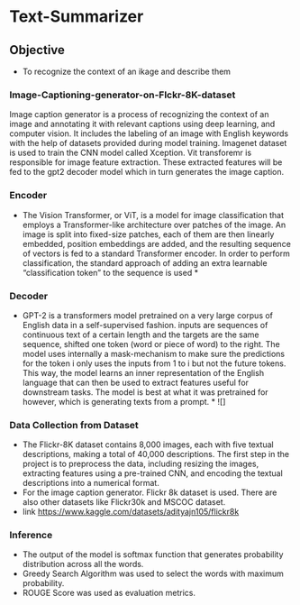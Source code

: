 # Text-Summarizer
## Objective
* To recognize the context of an ikage and describe them 

### Image-Captioning-generator-on-Flckr-8K-dataset
Image caption generator is a process of recognizing the context of an image and annotating it with relevant captions using deep learning, and computer vision. It includes the labeling of an image with English keywords with the help of datasets provided during model training. Imagenet dataset is used to train the CNN model called Xception. Vit transforemr is responsible for image feature extraction. These extracted features will be fed to the gpt2 decoder model which in turn generates the image caption.

### Encoder
* The Vision Transformer, or ViT, is a model for image classification that employs a Transformer-like architecture over patches of the image. An image is split into fixed-size patches, each of them are then linearly embedded, position embeddings are added, and the resulting sequence of vectors is fed to a standard Transformer encoder. In order to perform classification, the standard approach of adding an extra learnable “classification token” to the sequence is used *

### Decoder 
* GPT-2 is a transformers model pretrained on a very large corpus of English data in a self-supervised fashion. inputs are sequences of continuous text of a certain length and the targets are the same sequence, shifted one token (word or piece of word) to the right. The model uses internally a mask-mechanism to make sure the predictions for the token i only uses the inputs from 1 to i but not the future tokens. This way, the model learns an inner representation of the English language that can then be used to extract features useful for downstream tasks. The model is best at what it was pretrained for however, which is generating texts from a prompt. *
![]

### Data Collection from Dataset
* The Flickr-8K dataset contains 8,000 images, each with five textual descriptions, making a total of 40,000 descriptions. The first step in the project is to 
   preprocess the data, including resizing the images, extracting features using a pre-trained CNN, and encoding the textual descriptions into a numerical format.
* For the image caption generator. Flickr 8k dataset is used. There are also other datasets like Flickr30k and MSCOC dataset.
* link https://www.kaggle.com/datasets/adityajn105/flickr8k

### Inference
* The output of the model is softmax function that generates probability distribution across all the words.
* Greedy Search Algorithm was used to select the words with maximum probability.
* ROUGE Score was used as evaluation metrics.

